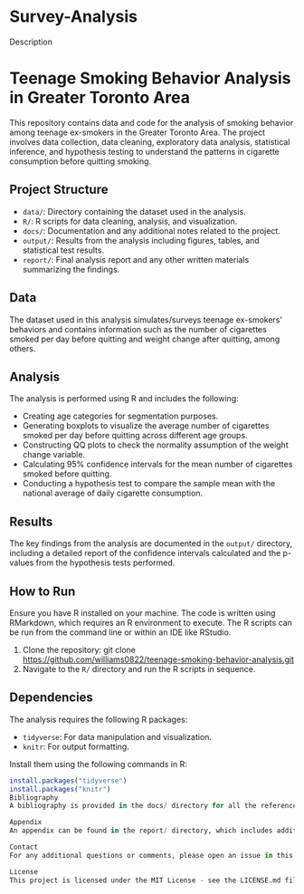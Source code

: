 # Survey-Analysis
Description
# Teenage Smoking Behavior Analysis in Greater Toronto Area

This repository contains data and code for the analysis of smoking behavior among teenage ex-smokers in the Greater Toronto Area. The project involves data collection, data cleaning, exploratory data analysis, statistical inference, and hypothesis testing to understand the patterns in cigarette consumption before quitting smoking.

## Project Structure

- `data/`: Directory containing the dataset used in the analysis.
- `R/`: R scripts for data cleaning, analysis, and visualization.
- `docs/`: Documentation and any additional notes related to the project.
- `output/`: Results from the analysis including figures, tables, and statistical test results.
- `report/`: Final analysis report and any other written materials summarizing the findings.

## Data

The dataset used in this analysis simulates/surveys teenage ex-smokers' behaviors and contains information such as the number of cigarettes smoked per day before quitting and weight change after quitting, among others.

## Analysis

The analysis is performed using R and includes the following:

- Creating age categories for segmentation purposes.
- Generating boxplots to visualize the average number of cigarettes smoked per day before quitting across different age groups.
- Constructing QQ plots to check the normality assumption of the weight change variable.
- Calculating 95% confidence intervals for the mean number of cigarettes smoked before quitting.
- Conducting a hypothesis test to compare the sample mean with the national average of daily cigarette consumption.

## Results

The key findings from the analysis are documented in the `output/` directory, including a detailed report of the confidence intervals calculated and the p-values from the hypothesis tests performed.

## How to Run

Ensure you have R installed on your machine. The code is written using RMarkdown, which requires an R environment to execute. The R scripts can be run from the command line or within an IDE like RStudio.

1. Clone the repository:
git clone https://github.com/williams0822/teenage-smoking-behavior-analysis.git
2. Navigate to the `R/` directory and run the R scripts in sequence.

## Dependencies

The analysis requires the following R packages:

- `tidyverse`: For data manipulation and visualization.
- `knitr`: For output formatting.

Install them using the following commands in R:
```R
install.packages("tidyverse")
install.packages("knitr")
Bibliography
A bibliography is provided in the docs/ directory for all the references used throughout the project.

Appendix
An appendix can be found in the report/ directory, which includes additional details and data snapshots.

Contact
For any additional questions or comments, please open an issue in this repository or contact [william0822sun@gmail.com].

License
This project is licensed under the MIT License - see the LICENSE.md file for details.
